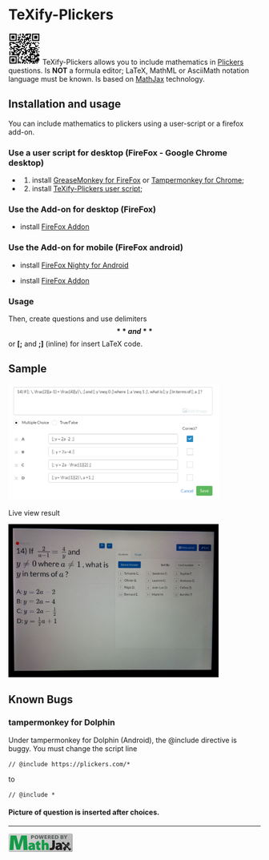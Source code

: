 # TeXify-Plickers
<img src="LOGO.png" width="64"> TeXify-Plickers allows you to include mathematics in [Plickers](https://plickers.com) questions. Is **NOT** a formula editor; LaTeX, MathML or AsciiMath notation language must be known. Is based on [MathJax](https://www.mathjax.org/) technology.

## Installation and usage

You can include mathematics to plickers using a user-script or a firefox add-on.

### Use a user script for desktop (FireFox - Google Chrome desktop)

* 1) install [GreaseMonkey for FireFox](https://addons.mozilla.org/fr/firefox/addon/greasemonkey/) or [Tampermonkey for Chrome](https://chrome.google.com/webstore/detail/tampermonkey/dhdgffkkebhmkfjojejmpbldmpobfkfo);
* 2) install [TeXify-Plickers user script](https://raw.githubusercontent.com/obook/TeXify-Plickers/master/user-script/TeXify-Plickers.user.js);

### Use the Add-on for desktop (FireFox)

* install [FireFox Addon](https://github.com/obook/TeXify-Plickers/blob/master/firefox-addon/texifyplickers-0.0.9-an+fx.xpi?raw=true)

### Use the Add-on for mobile (FireFox android)

* install [FireFox Nighty for Android](https://github.com/obook/TeXify-Plickers/blob/master/firefox-addon/texifyplickers-0.0.9-an+fx.xpi?raw=true)

* install [FireFox Addon](https://github.com/obook/TeXify-Plickers/blob/master/firefox-addon/texifyplickers-0.0.9-an+fx.xpi?raw=true)

### Usage

Then, create questions and use delimiters **$$** and **$$** or **[;** and **;]** (inline) for insert LaTeX code.

## Sample

<img src="question-edit.png" width="420">

Live view result

<img src="screen-view.png" width="420">

## Known Bugs

### tampermonkey for Dolphin

Under tampermonkey for Dolphin (Android), the @include directive is buggy. You must change the script line

```
// @include	https://plickers.com/*
```
to

```
// @include	*
```

#### Picture of question is inserted after choices.
*************************************************************************************************************
<img src="badge.gif" width="128">

